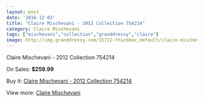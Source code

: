 ```yaml
---
layout: post
date: '2016-12-03'
title: "Claire Mischevani - 2012 Collection 754214"
category: Claire Mischevani
tags: ["mischevani","collection","granddressy","claire"]
image: http://img.granddressy.com/15722-thickbox_default/claire-mischevani-2012-collection-754214.jpg
---
```

Claire Mischevani - 2012 Collection 754214

On Sales: **$259.99**
<a href="https://www.granddressy.com/en/claire-mischevani/14751-claire-mischevani-2012-collection-754214.html"><amp-img layout="responsive" width="600" height="600" src="//img.granddressy.com/15722-thickbox_default/claire-mischevani-2012-collection-754214.jpg" alt="Claire Mischevani - 2012 Collection 754214 0" /></a>

Buy it: [Claire Mischevani - 2012 Collection 754214](https://www.granddressy.com/en/claire-mischevani/14751-claire-mischevani-2012-collection-754214.html "Claire Mischevani - 2012 Collection 754214")

View more: [Claire Mischevani](https://www.granddressy.com/en/342-claire-mischevani "Claire Mischevani")